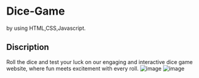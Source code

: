# Dice-Game
by using HTML,CSS,Javascript.
## Discription
Roll the dice and test your luck on our engaging and interactive dice game website, where fun meets excitement with every roll.
![image](https://github.com/user-attachments/assets/6a17e102-570d-4113-bc19-a52d582eaddd)
![image](https://github.com/user-attachments/assets/2175af25-e1a5-45b5-9c33-f30ee832aa4a)
